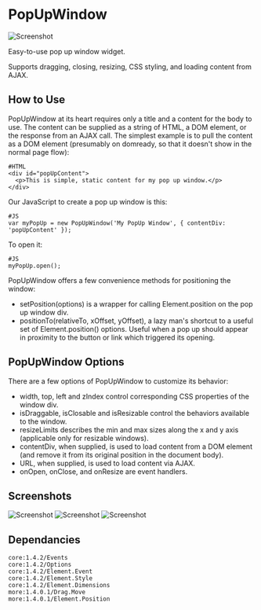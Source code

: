 PopUpWindow
==========
![Screenshot](http://www.jpl-consulting.com/projects/MooTools/PopUpWindow/ScreenShots/PopUpWindow0.jpg)

Easy-to-use pop up window widget.

Supports dragging, closing, resizing, CSS styling, and loading content from AJAX.

How to Use
----------

PopUpWindow at its heart requires only a title and a content for the body to use.  The content can be supplied as a string of HTML,
a DOM element, or the response from an AJAX call.  The simplest example is to pull the content as a DOM element (presumably on domready, so that it doesn't show in the normal page flow):

	#HTML
	<div id="popUpContent">
	  <p>This is simple, static content for my pop up window.</p>
	</div>

Our JavaScript to create a pop up window is this:

	#JS
	var myPopUp = new PopUpWindow('My PopUp Window', { contentDiv: 'popUpContent' });

To open it:

	#JS
	myPopUp.open();
	
PopUpWindow offers a few convenience methods for positioning the window:

- setPosition(options) is a wrapper for calling Element.position on the pop up window div.
- positionTo(relativeTo, xOffset, yOffset), a lazy man's shortcut to a useful set of Element.position() options.  Useful when a pop up should appear in proximity to the button or link which triggered its opening.


PopUpWindow Options
------------------

There are a few options of PopUpWindow to customize its behavior:

- width, top, left and zIndex control corresponding CSS properties of the window div.
- isDraggable, isClosable and isResizable control the behaviors available to the window.
- resizeLimits describes the min and max sizes along the x and y axis (applicable only for resizable windows).
- contentDiv, when supplied, is used to load content from a DOM element (and remove it from its original position in the document body).
- URL, when supplied, is used to load content via AJAX.
- onOpen, onClose, and onResize are event handlers.

Screenshots
-----------

![Screenshot](http://www.jpl-consulting.com/projects/MooTools/PopUpWindow/ScreenShots/PopUpWindow1.jpg)
![Screenshot](http://www.jpl-consulting.com/projects/MooTools/PopUpWindow/ScreenShots/PopUpWindow2.jpg)
![Screenshot](http://www.jpl-consulting.com/projects/MooTools/PopUpWindow/ScreenShots/PopUpWindow3.jpg)

Dependancies
------------
	core:1.4.2/Events
	core:1.4.2/Options
	core:1.4.2/Element.Event
	core:1.4.2/Element.Style
	core:1.4.2/Element.Dimensions
	more:1.4.0.1/Drag.Move
	more:1.4.0.1/Element.Position